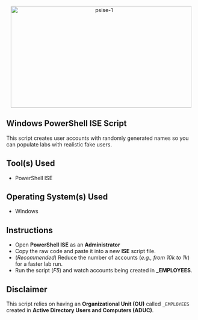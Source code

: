 <p align="center">
<img width="480" height="270" alt="psise-1" src="https://github.com/user-attachments/assets/bc5d4caa-23b3-4d0a-8637-a2af5de3cb89" />
</p>

## Windows PowerShell ISE Script

This script creates user accounts with randomly generated names so you can populate labs with realistic fake users.<br />


## Tool(s) Used

- PowerShell ISE

## Operating System(s) Used

- Windows

## Instructions

- Open **PowerShell ISE** as an **Administrator**
- Copy the raw code and paste it into a new **ISE** script file.
- (*Recommended*) Reduce the number of accounts (*e.g., from 10k to 1k*) for a faster lab run.
- Run the script (*F5*) and watch accounts being created in **_EMPLOYEES**.

## Disclaimer

This script relies on having an **Organizational Unit (OU)** called `_EMPLOYEES` created in **Active Directory Users and Computers (ADUC)**.
